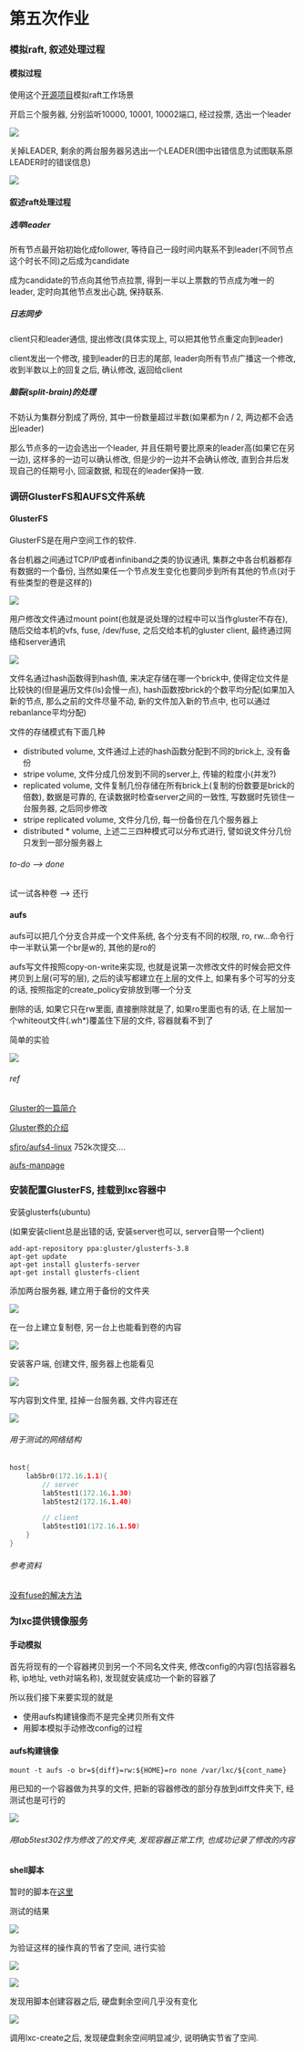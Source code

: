 # 第五次作业

### 模拟raft, 叙述处理过程

#### 模拟过程

使用这个[开源项目](https://github.com/guilload/aio-raft/tree/master/raft)模拟raft工作场景

开启三个服务器, 分别监听10000, 10001, 10002端口, 经过投票, 选出一个leader

![](./pic/raft_1.png)

关掉LEADER, 剩余的两台服务器另选出一个LEADER(图中出错信息为试图联系原LEADER时的错误信息)

![](./pic/raft_2.png)


#### 叙述raft处理过程

##### 选举leader

所有节点最开始初始化成follower, 等待自己一段时间内联系不到leader(不同节点这个时长不同)之后成为candidate

成为candidate的节点向其他节点拉票, 得到一半以上票数的节点成为唯一的leader, 定时向其他节点发出心跳, 保持联系.

##### 日志同步

client只和leader通信, 提出修改(具体实现上, 可以把其他节点重定向到leader)

client发出一个修改, 接到leader的日志的尾部, leader向所有节点广播这一个修改, 收到半数以上的回复之后, 确认修改, 返回给client

##### 脑裂(split-brain)的处理

不妨认为集群分割成了两份, 其中一份数量超过半数(如果都为n / 2, 两边都不会选出leader)

那么节点多的一边会选出一个leader, 并且任期号要比原来的leader高(如果它在另一边), 这样多的一边可以确认修改, 但是少的一边并不会确认修改, 直到合并后发现自己的任期号小, 回滚数据, 和现在的leader保持一致.

### 调研GlusterFS和AUFS文件系统

#### GlusterFS

GlusterFS是在用户空间工作的软件.

各台机器之间通过TCP/IP或者infiniband之类的协议通讯, 集群之中各台机器都存有数据的一个备份, 当然如果任一个节点发生变化也要同步到所有其他的节点(对于有些类型的卷是这样的)

![](./pic/glusterfs_1.png)

用户修改文件通过mount point(也就是说处理的过程中可以当作gluster不存在), 随后交给本机的vfs, fuse, /dev/fuse, 之后交给本机的gluster client, 最终通过网络和server通讯

![](./pic/glusterfs_2.png)

文件名通过hash函数得到hash值, 来决定存储在哪一个brick中, 使得定位文件是比较快的(但是遍历文件(ls)会慢一点), hash函数按brick的个数平均分配(如果加入新的节点, 那么之前的文件尽量不动, 新的文件加入新的节点中, 也可以通过rebanlance平均分配)

文件的存储模式有下面几种
 - distributed volume, 文件通过上述的hash函数分配到不同的brick上, 没有备份
 - stripe volume, 文件分成几份发到不同的server上, 传输的粒度小(并发?)
 - replicated volume, 文件复制几份存储在所有brick上(复制的份数要是brick的倍数), 数据是可靠的, 在读数据时检查server之间的一致性, 写数据时先锁住一台服务器, 之后同步修改
 - stripe replicated volume, 文件分几份, 每一份备份在几个服务器上
 - distributed * volume, 上述二三四种模式可以分布式进行, 譬如说文件分几份只发到一部分服务器上

###### to-do --> done

试一试各种卷 --> 还行

#### aufs

aufs可以把几个分支合并成一个文件系统, 各个分支有不同的权限, ro, rw...命令行中一半默认第一个br是w的, 其他的是ro的

aufs写文件按照copy-on-write来实现, 也就是说第一次修改文件的时候会把文件拷贝到上层(可写的层), 之后的读写都建立在上层的文件上, 如果有多个可写的分支的话, 按照指定的create_policy安排放到哪一个分支

删除的话, 如果它只在rw里面, 直接删除就是了, 如果ro里面也有的话, 在上层加一个whiteout文件(.wh*)覆盖住下层的文件, 容器就看不到了

简单的实验

![](./pic/aufs_1.png)

###### ref

[Gluster的一篇简介](http://moo.nac.uci.edu/~hjm/fs/An_Introduction_To_Gluster_ArchitectureV7_110708.pdf)

[Gluster卷的介绍](http://blog.51cto.com/linuxnote/1825665)

[sfjro/aufs4-linux](https://github.com/sfjro/aufs4-linux) 752k次提交....

[aufs-manpage](http://manpages.ubuntu.com/manpages/xenial/en/man5/aufs.5.html)

### 安装配置GlusterFS, 挂载到lxc容器中

安装glusterfs(ubuntu)

(如果安装client总是出错的话, 安装server也可以, server自带一个client)

```shell
add-apt-repository ppa:gluster/glusterfs-3.8
apt-get update
apt-get install glusterfs-server
apt-get install glusterfs-client
```

添加两台服务器, 建立用于备份的文件夹

![](./pic/gluster_test_1.png)

在一台上建立复制卷, 另一台上也能看到卷的内容

![](./pic/gluster_test_2.png)

安装客户端, 创建文件, 服务器上也能看见

![](./pic/gluster_test_3.png)

写内容到文件里, 挂掉一台服务器, 文件内容还在

![](./pic/gluster_test_4.png)

###### 用于测试的网络结构

```c
host{
    lab5br0(172.16.1.1){
        // server
        lab5test1(172.16.1.30)
        lab5test2(172.16.1.40)

        // client
        lab5test101(172.16.1.50)
    }
}
```

###### 参考资料

[没有fuse的解决方法](https://www.claudiokuenzler.com/blog/501/mount-glusterfs-volume-lxc-container-dev-fuse-no-such-file#.Wu1eqoiFPIU)

### 为lxc提供镜像服务

#### 手动模拟

首先将现有的一个容器拷贝到另一个不同名文件夹, 修改config的内容(包括容器名称, ip地址, veth对端名称), 发现就安装成功一个新的容器了

所以我们接下来要实现的就是
 - 使用aufs构建镜像而不是完全拷贝所有文件
 - 用脚本模拟手动修改config的过程

#### aufs构建镜像

```shell
mount -t aufs -o br=${diff}=rw:${HOME}=ro none /var/lxc/${cont_name}
```

用已知的一个容器做为共享的文件, 把新的容器修改的部分存放到diff文件夹下, 经测试也是可行的

![](./pic/aufs_test_1.png)

###### 用lab5test302作为修改了的文件夹, 发现容器正常工作, 也成功记录了修改的内容

#### shell脚本

暂时的脚本在[这里](./src/aufs_shell.sh)

测试的结果

![](./pic/aufs_test_2.png)

为验证这样的操作真的节省了空间, 进行实验

![](./pic/aufs_test_3.png)

![](./pic/aufs_test_4.png)

发现用脚本创建容器之后, 硬盘剩余空间几乎没有变化

![](./pic/aufs_test_5.png)

调用lxc-create之后, 发现硬盘剩余空间明显减少, 说明确实节省了空间.
